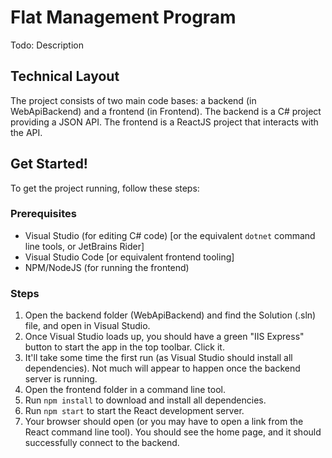 # Flat Management Program

Todo: Description

## Technical Layout

The project consists of two main code bases: a backend (in WebApiBackend) and a frontend (in Frontend). The backend is a C# project providing a JSON API. The frontend is a ReactJS project that interacts with the API.

## Get Started!

To get the project running, follow these steps:

### Prerequisites
- Visual Studio (for editing C# code) [or the equivalent `dotnet` command line tools, or JetBrains Rider]
- Visual Studio Code [or equivalent frontend tooling]
- NPM/NodeJS (for running the frontend)

### Steps

1. Open the backend folder (WebApiBackend) and find the Solution (.sln) file, and open in Visual Studio.
2. Once Visual Studio loads up, you should have a green "IIS Express" button to start the app in the top toolbar. Click it.
3. It'll take some time the first run (as Visual Studio should install all dependencies). Not much will appear to happen once the backend server is running.
4. Open the frontend folder in a command line tool.
5. Run `npm install` to download and install all dependencies.
6. Run `npm start` to start the React development server. 
7. Your browser should open (or you may have to open a link from the React command line tool). You should see the home page, and it should successfully connect to the backend. 